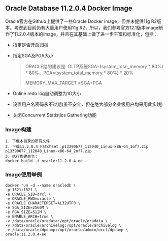 ## Oracle Database 11.2.0.4 Docker Image

Oracle官方在Github上提供了一些Oracle Docker image，但并未提供11g R2版本。考虑到目前仍有大量用户使用11g R2，所以，我们参考官方12.1版本image制作了11.2.0.4版本的image，并且在其基础上做了进一步丰富和标准化，包括：

- 指定是否开启归档

- 指定SGA及PGA大小

  > ORACLE给的建议是: OLTP系统SGA=(system_total_memory * 80%) * 80%，PGA=(system_total_memory * 80%) * 20%
  >
  > MEMORY_MAX_TARGET =SGA+PGA


- Online redo log自动调整为1G大小

- 设置用户名密码永不过期(虽不安全，但在绝大部分企业级用户均采用此实践)

- 关闭Concurrent Statistics Gathering功能


### Image构建

```
1. 下载本目录的所有文件
2. 下载11.2.0.4 Patchset：p13390677_112040_Linux-x86-64_1of7.zip p13390677_112040_Linux-x86-64_2of7.zip
3. 执行构建命令：
docker build -t oracle:11.2.0.4-ee .
```

### Image使用举例

```
docker run -d --name oracledb \
-p 1521:1521 \
-e ORACLE_SID=orcl \
-e ORACLE_PWD=oracle \
-e ORACLE_CHARACTERSET=AL32UTF8 \
-e SGA_SIZE=2560M \
-e PGA_SIZE=512M \
-e ENABLE_ARCH=true \
-v /data/oracle/oradata:/opt/oracle/oradata \
-v /data/oracle/archivelog:/opt/oracle/archivelog \
-v /data/oracle/dpdump:/opt/oracle/admin/orcl/dpdump \
oracle:11.2.0.4-ee

```
